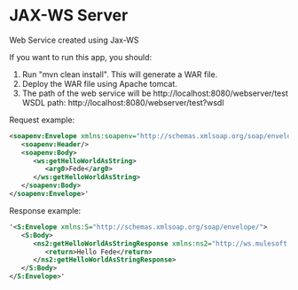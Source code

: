 JAX-WS Server
============

Web Service created using Jax-WS

If you want to run this app, you should:
1. Run "mvn clean install". This will generate a WAR file.
2. Deploy the WAR file using Apache tomcat.
3. The path of the web service will be http://localhost:8080/webserver/test
    WSDL path: http://localhost:8080/webserver/test?wsdl

Request example:
```xml
<soapenv:Envelope xmlns:soapenv="http://schemas.xmlsoap.org/soap/envelope/" xmlns:ws="http://ws.mulesoft.com/">
   <soapenv:Header/>
   <soapenv:Body>
      <ws:getHelloWorldAsString>
         <arg0>Fede</arg0>
      </ws:getHelloWorldAsString>
   </soapenv:Body>
</soapenv:Envelope>'
```
Response example:
```xml
'<S:Envelope xmlns:S="http://schemas.xmlsoap.org/soap/envelope/">
   <S:Body>
      <ns2:getHelloWorldAsStringResponse xmlns:ns2="http://ws.mulesoft.com/">
         <return>Hello Fede</return>
      </ns2:getHelloWorldAsStringResponse>
   </S:Body>
</S:Envelope>'
```

